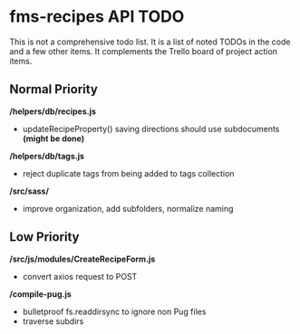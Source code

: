 # fms-recipes API TODO

This is not a comprehensive todo list. It is a list of noted TODOs in the code and a few other items. It complements the Trello board of project action items.


## Normal Priority

**/helpers/db/recipes.js**

- updateRecipeProperty() saving directions should use subdocuments **(might be done)**

**/helpers/db/tags.js**

- reject duplicate tags from being added to tags collection

**/src/sass/**

- improve organization, add subfolders, normalize naming


## Low Priority

**/src/js/modules/CreateRecipeForm.js**

- convert axios request to POST


**/compile-pug.js**

- bulletproof fs.readdirsync to ignore non Pug files
- traverse subdirs
